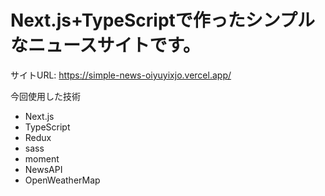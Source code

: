 # Next.js+TypeScriptで作ったシンプルなニュースサイトです。
サイトURL: https://simple-news-oiyuyixjo.vercel.app/

今回使用した技術
- Next.js
- TypeScript
- Redux
- sass
- moment
- NewsAPI
- OpenWeatherMap